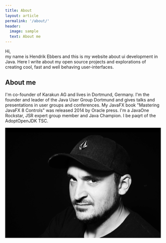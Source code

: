 ```yaml
---
title: About
layout: article
permalink: '/about/'
header:
  image: sample
  text: About me
---
```

Hi,  
my name is Hendrik Ebbers and this is my website about ui development in Java. Here I write about my open source projects and explorations of creating cool, fast and well behaving user-interfaces.

## About me

I'm co-founder of Karakun AG and lives in Dortmund, Germany. I'm the founder and leader of the Java User Group Dortmund and gives talks and presentations in user groups and conferences. My JavaFX book "Mastering JavaFX 8 Controls" was released 2014 by Oracle press. I'm a JavaOne Rockstar, JSR expert group member and Java Champion. I be paqrt of the AdoptOpenJDK TSC.

![Hendrik](/assets/posts/guigarage-legacy/profil.png)
